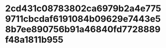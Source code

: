 # 2cd431c08783802ca6979b2a4e7759711cbcdaf6191084b09629e7443e58b7ee890756b91a46840fd7728889f48a1811b955